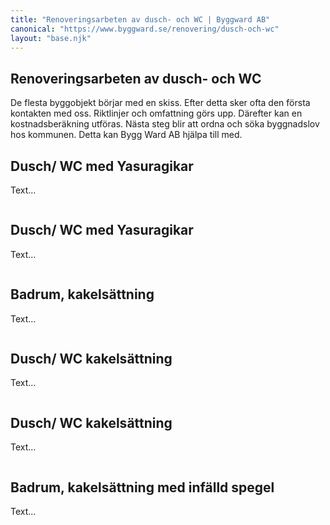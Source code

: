 ```yaml
---
title: "Renoveringsarbeten av dusch- och WC | Byggward AB"
canonical: "https://www.byggward.se/renovering/dusch-och-wc"
layout: "base.njk"
---
```


<section class="editable">
  <h1>Renoveringsarbeten av dusch- och WC</h1>
  <p>
    De flesta byggobjekt börjar med en skiss. Efter detta sker ofta den
    första kontakten med oss. Riktlinjer och omfattning görs upp. Därefter
    kan en kostnadsberäkning utföras. Nästa steg blir att ordna och söka
    byggnadslov hos kommunen. Detta kan Bygg Ward AB hjälpa till med.
  </p>
  </section>
  <section class="split-section split-reverse">
    <div class="editable">
      <h2>Dusch/ WC med Yasuragikar</h2>
      <p>Text...</p>
    </div>
    <div>
      <img src="/images/gallery/81.png" alt="">
    </div>
  </section>

  <section class="split-section">
    <div class="editable">
      <h2>Dusch/ WC med Yasuragikar</h2>
      <p>Text...</p>
    </div>
    <div>
      <img src="/images/gallery/82.png" alt="">
    </div>
  </section>

  <section class="split-section split-reverse">
    <div class="editable">
      <h2>Badrum, kakelsättning</h2>
      <p>Text...</p>
    </div>
    <div>
      <img src="/images/gallery/83.png" alt="">
    </div>
  </section>

  <section class="split-section">
    <div class="editable">
      <h2>Dusch/ WC kakelsättning</h2>
      <p>Text...</p>
    </div>
    <div>
      <img src="/images/gallery/84.png" alt="">
    </div>
  </section>

  <section class="split-section split-reverse">
    <div class="editable">
      <h2>Dusch/ WC kakelsättning</h2>
      <p>Text...</p>
    </div>
    <div>
      <img src="/images/gallery/85.png" alt="">
    </div>
  </section>

  <section class="split-section">
    <div class="editable">
      <h2>Badrum, kakelsättning med infälld spegel</h2>
      <p>Text...</p>
    </div>
    <div>
      <img src="/images/gallery/86.png" alt="">
    </div>
  </section>
